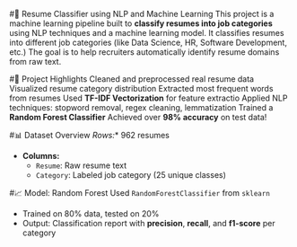 #🧠 Resume Classifier using NLP and Machine Learning
This project is a machine learning pipeline built to **classify resumes into job categories** using NLP techniques and a machine learning model. 
It classifies resumes into different job categories (like Data Science, HR, Software Development, etc.)
The goal is to help recruiters automatically identify resume domains from raw text.


#🚀 Project Highlights
Cleaned and preprocessed real resume data
Visualized resume category distribution
Extracted most frequent words from resumes
Used **TF-IDF Vectorization** for feature extractio
Applied NLP techniques: stopword removal, regex cleaning, lemmatization
Trained a **Random Forest Classifier**
Achieved over **98% accuracy** on test data!

#📊 Dataset Overview
*Rows:** 962 resumes  
- **Columns:**  
  - `Resume`: Raw resume text  
  - `Category`: Labeled job category (25 unique classes)

#📈 Model: Random Forest
 Used `RandomForestClassifier` from `sklearn`
- Trained on 80% data, tested on 20%
- Output: Classification report with **precision**, **recall**, and **f1-score** per category

